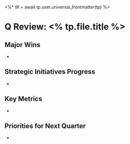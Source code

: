 <%* tR = await tp.user.universal_frontmatter(tp) %>
# Q Review: <% tp.file.title %>

## Major Wins
- 

## Strategic Initiatives Progress
- 

## Key Metrics
- 

## Priorities for Next Quarter
- 
